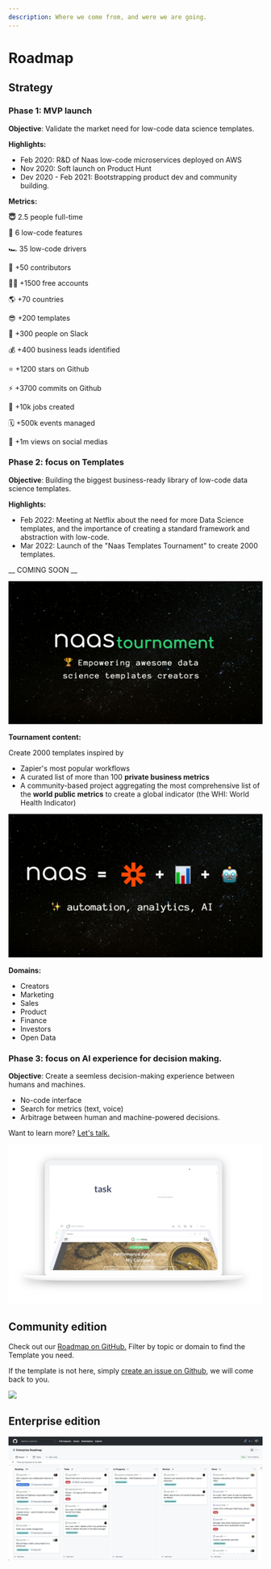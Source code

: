 ```yaml
---
description: Where we come from, and were we are going.
---
```


# Roadmap

## Strategy&#x20;

### Phase 1: MVP launch&#x20;

**Objective**: Validate the market need for low-code data science templates.

**Highlights:**&#x20;

* Feb 2020: R\&D of Naas low-code microservices deployed on AWS&#x20;
* Nov 2020: Soft launch on Product Hunt
* Dev 2020 - Feb 2021: Bootstrapping product dev and community building.

**Metrics:**&#x20;

**😇** 2.5 people full-time

**🔂**  6 low-code features

🏎 35 low-code drivers

💚 +50 contributors&#x20;

👨‍💻 +1500 free accounts&#x20;

🌎 +70 countries&#x20;

😎  +200 templates&#x20;

🚀 +300 people on Slack&#x20;

💰 +400 business leads identified

⭐️ +1200 stars on Github

⚡️ +3700 commits on Github

🤖 +10k jobs created&#x20;

🗓 +500k events managed&#x20;

💬 +1m views on social medias

### Phase  2: focus on Templates

**Objective**: Building the biggest business-ready library of low-code data science templates.

**Highlights:**&#x20;

* Feb 2022: Meeting at Netflix about the need for more Data Science templates, and the importance of creating a standard framework and abstraction with low-code.&#x20;
* Mar 2022:  Launch of the "Naas Templates Tournament" to create 2000 templates.&#x20;

&#x20;\_\_ COMING SOON \_\_

![](<../.gitbook/assets/Naas and Zapier copy (1).jpg>)

**Tournament content:**&#x20;

Create 2000 templates inspired by

* Zapier's most popular workflows
* A curated list of more than 100 **private business metrics**&#x20;
* A community-based project aggregating the most comprehensive list of the **world public metrics** to create a global indicator (the WHI: World Health Indicator)

![](<../.gitbook/assets/Naas x Docstring copy copy.jpg>)

**Domains:**&#x20;

* Creators
* Marketing&#x20;
* Sales&#x20;
* Product
* Finance&#x20;
* Investors
* Open Data

### Phase 3: focus on AI experience for decision making.

**Objective**: Create a seemless decision-making experience between humans and machines.

* No-code interface
* Search for metrics (text, voice)
* Arbitrage between human and machine-powered decisions.

Want to learn more? [Let's talk.](https://calendly.com/jeremyravenel)

![](<../.gitbook/assets/Screenshot 2022-02-21 at 02.14.54.png>)

## Community edition

Check out our [Roadmap on GitHub.](https://github.com/orgs/jupyter-naas/projects/4?fullscreen=true) Filter by topic or domain to find the Template you need.&#x20;

If the template is not here, simply [create an issue on Github](https://github.com/jupyter-naas/awesome-notebooks), we will come back to you.

![](<../.gitbook/assets/Feb-21-2022 01-43-08.gif>)

## Enterprise edition

![](<../.gitbook/assets/Screenshot 2022-03-03 at 22.35.28.png>)
